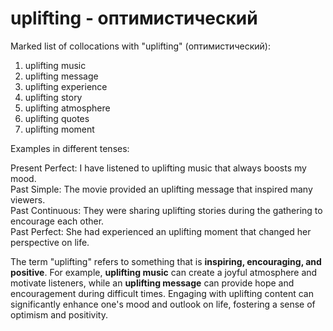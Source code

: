 # uplifting - оптимистический

Marked list of collocations with "uplifting" (оптимистический):

1. uplifting music  
2. uplifting message  
3. uplifting experience  
4. uplifting story  
5. uplifting atmosphere  
6. uplifting quotes  
7. uplifting moment  

Examples in different tenses:

Present Perfect: I have listened to uplifting music that always boosts my mood.  
Past Simple: The movie provided an uplifting message that inspired many viewers.  
Past Continuous: They were sharing uplifting stories during the gathering to encourage each other.  
Past Perfect: She had experienced an uplifting moment that changed her perspective on life.  

The term "uplifting" refers to something that is **inspiring, encouraging, and positive**. For example, **uplifting music** can create a joyful atmosphere and motivate listeners, while an **uplifting message** can provide hope and encouragement during difficult times. Engaging with uplifting content can significantly enhance one's mood and outlook on life, fostering a sense of optimism and positivity.
